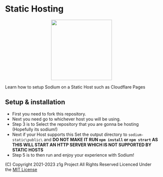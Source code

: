 # Static Hosting

<p align="center">
  <img src="./sodium-static/public/sodium.png" height="200">
</p>

Learn how to setup Sodium on a Static Host such as Cloudflare Pages

## Setup & installation

- First you need to fork this repository.
- Next you need go to whichever host you will be using.
- Step 3 is to Select the repository that you are gonna be hosting (Hopefully its sodium!)
- Next if your Host supports this Set the output directory to `sodium-static\public\` and **DO NOT MAKE IT RUN `npm install` or `npm strart` AS THIS WILL START AN HTTP SERVER WHICH IS NOT SUPPORTED BY STATIC HOSTS**
- Step 5 is to then run and enjoy your experience with Sodium!

(C) Copyright 2021-2023 z1g Project All Rights Reserved
Licenced Under the [MIT License](https://github.com/z1g-project/z1g-Project-Hub/blob/master/LICENSE.txt)
